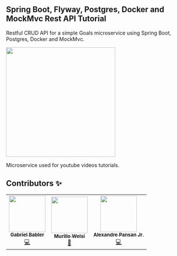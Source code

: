 ## Spring Boot, Flyway, Postgres, Docker and MockMvc Rest API Tutorial

Restful CRUD API for a simple Goals microservice using Spring Boot, Postgres, Docker and MockMvc.

<div id="header" align="left">
  <img src="https://user-images.githubusercontent.com/25549745/216848518-bc074cd3-892a-4a7d-934b-7d1f6eb5f2ec.png" width="300"/>
</div>


Microservice used for youtube videos tutorials.

## Contributors ✨

<!-- ALL-CONTRIBUTORS-LIST:START - Do not remove or modify this section -->
<!-- prettier-ignore-start -->
<!-- markdownlint-disable -->
<table>
  <tr>
    <td align="center"><a href="https://www.linkedin.com/in/gabrielbabler/"><img src="https://avatars.githubusercontent.com/u/20668748?v=4?s=100" width="100px;" alt=""/><br /><sub><b>Gabriel Babler</b></sub></a><br /><a href="https://github.com/codeverso/ms-users/commits?author=gabrielbabler" title="Dev">💻</a></td>
    <td align="center"><a href="https://www.linkedin.com/in/murillowelsi/"><img src="https://avatars.githubusercontent.com/u/25549745?v=4?s=100" width="100px;" alt=""/><br /><sub><b>Murillo Welsi</b></sub></a><br /><a href="https://github.com/codeverso/ms-users/commits?author=murillowelsi" title="QA">🧪</a></td>
    <td align="center"><a href="https://www.linkedin.com/in/alexandrepansan/"><img src="https://avatars.githubusercontent.com/u/31599244?v=4?s=100" width="100px;" alt=""/><br /><sub><b>Alexandre Pansan Jr.</b></sub></a><br /><a href="https://github.com/codeverso/ms-users/commits?author=AllePansan" title="Dev">💻</a></td>
    </tr>
</table>
<!-- markdownlint-restore -->
<!-- prettier-ignore-end -->
<!-- ALL-CONTRIBUTORS-LIST:END -->
